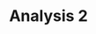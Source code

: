 ---
title: "Analysis 2"
collection: teaching
type: "Teaching Assistance"
# permalink: /teaching/2014-spring-teaching-1
venue: "Technical University Darmstadt"
start_date: 2018-04-01
end_date: 2018-09-30
# location: "City, Country"


# This is a description of a teaching experience. You can use markdown like any other post.

# Heading 1
# ======

# Heading 2
# ======

# Heading 3
# ======

---